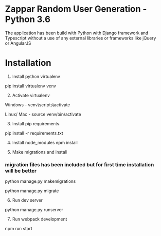 # Zappar Random User Generation - Python 3.6

The application has been build with Python with Django framework and Typescript without a use of any external libraries or frameworks like jQuery or AngularJS

# Installation

1. Install python virtualenv

pip install virtualenv venv

2. Activate virtualenv

Windows - venv\scripts\activate

Linux/ Mac - source venv/bin/activate

3. Install pip requirements

pip install -r requirements.txt

4. Install node_modules
npm install

5. Make migrations and install

### migration files has been included but for first time installation will be better

python manage.py makemigrations

python manage.py migrate

6. Run dev server 

python manage.py runserver

7. Run webpack development

npm run start
